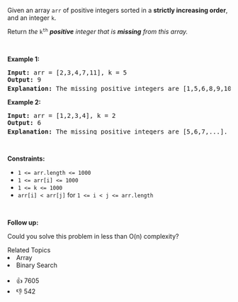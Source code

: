 <p>Given an array <code>arr</code> of positive integers sorted in a <strong>strictly increasing order</strong>, and an integer <code>k</code>.</p>

<p>Return <em>the</em> <code>k<sup>th</sup></code> <em><strong>positive</strong> integer that is <strong>missing</strong> from this array.</em></p>

<p>&nbsp;</p> 
<p><strong class="example">Example 1:</strong></p>

<pre>
<strong>Input:</strong> arr = [2,3,4,7,11], k = 5
<strong>Output:</strong> 9
<strong>Explanation: </strong>The missing positive integers are [1,5,6,8,9,10,12,13,...]. The 5<sup>th</sup>&nbsp;missing positive integer is 9.
</pre>

<p><strong class="example">Example 2:</strong></p>

<pre>
<strong>Input:</strong> arr = [1,2,3,4], k = 2
<strong>Output:</strong> 6
<strong>Explanation: </strong>The missing positive integers are [5,6,7,...]. The 2<sup>nd</sup> missing positive integer is 6.
</pre>

<p>&nbsp;</p> 
<p><strong>Constraints:</strong></p>

<ul> 
 <li><code>1 &lt;= arr.length &lt;= 1000</code></li> 
 <li><code>1 &lt;= arr[i] &lt;= 1000</code></li> 
 <li><code>1 &lt;= k &lt;= 1000</code></li> 
 <li><code>arr[i] &lt; arr[j]</code> for <code>1 &lt;= i &lt; j &lt;= arr.length</code></li> 
</ul>

<p>&nbsp;</p> 
<p><strong>Follow up:</strong></p>

<p>Could you solve this problem in less than O(n) complexity?</p>

<div><div>Related Topics</div><div><li>Array</li><li>Binary Search</li></div></div><br><div><li>👍 7605</li><li>👎 542</li></div>
